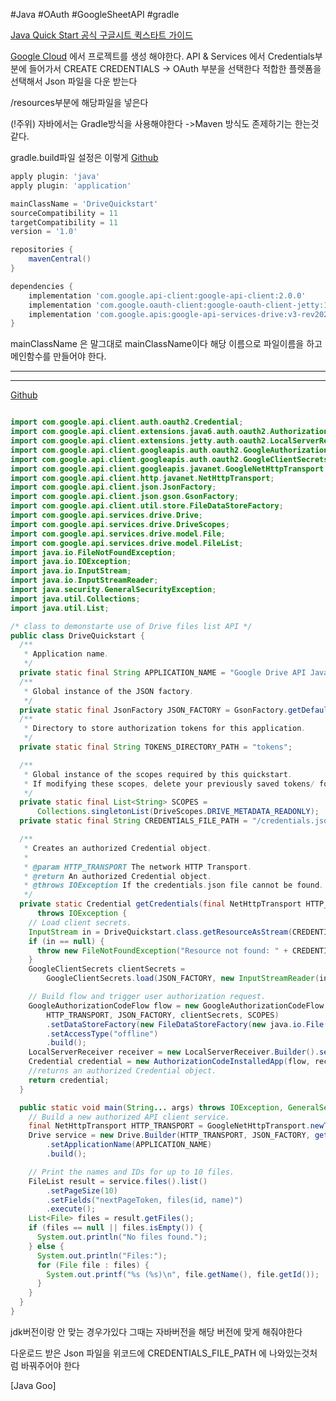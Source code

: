 #Java #OAuth #GoogleSheetAPI #gradle

[Java Quick Start 공식 구글시트 퀵스타트 가이드](https://developers.google.com/sheets/api/quickstart/java)

[Google Cloud](https://console.cloud.google.com/) 에서 프로젝트를 생성 해야한다.
API & Services 에서 Credentials부분에 들어가서
CREATE CREDENTIALS -> OAuth 부분을 선택한다
적합한 플렛폼을 선택해서 Json 파일을 다운 받는다

/resources부분에 해당파일을 넣은다

(!주위) 자바에서는 Gradle방식을 사용해야한다
->Maven 방식도 존제하기는 한는것 같다.

gradle.build파일 설정은 이렇게
[Github](https://github.com/googleworkspace/java-samples/blob/main/drive/quickstart/build.gradle)
```gradle
apply plugin: 'java'  
apply plugin: 'application'

mainClassName = 'DriveQuickstart'
sourceCompatibility = 11
targetCompatibility = 11
version = '1.0'

repositories {
	mavenCentral()  
}

dependencies {
	implementation 'com.google.api-client:google-api-client:2.0.0'
	implementation 'com.google.oauth-client:google-oauth-client-jetty:1.34.1' 
	implementation 'com.google.apis:google-api-services-drive:v3-rev20220815-2.0.0'  
}
```
mainClassName 은 말그대로 mainClassName이다 해당 이름으로 파일이름을 하고 메인함수를 만들어야 한다.

---
---

[Github](https://github.com/googleworkspace/java-samples/blob/main/drive/quickstart/src/main/java/DriveQuickstart.java)
```Java

import com.google.api.client.auth.oauth2.Credential;
import com.google.api.client.extensions.java6.auth.oauth2.AuthorizationCodeInstalledApp;
import com.google.api.client.extensions.jetty.auth.oauth2.LocalServerReceiver;
import com.google.api.client.googleapis.auth.oauth2.GoogleAuthorizationCodeFlow;
import com.google.api.client.googleapis.auth.oauth2.GoogleClientSecrets;
import com.google.api.client.googleapis.javanet.GoogleNetHttpTransport;
import com.google.api.client.http.javanet.NetHttpTransport;
import com.google.api.client.json.JsonFactory;
import com.google.api.client.json.gson.GsonFactory;
import com.google.api.client.util.store.FileDataStoreFactory;
import com.google.api.services.drive.Drive;
import com.google.api.services.drive.DriveScopes;
import com.google.api.services.drive.model.File;
import com.google.api.services.drive.model.FileList;
import java.io.FileNotFoundException;
import java.io.IOException;
import java.io.InputStream;
import java.io.InputStreamReader;
import java.security.GeneralSecurityException;
import java.util.Collections;
import java.util.List;

/* class to demonstarte use of Drive files list API */
public class DriveQuickstart {
  /**
   * Application name.
   */
  private static final String APPLICATION_NAME = "Google Drive API Java Quickstart";
  /**
   * Global instance of the JSON factory.
   */
  private static final JsonFactory JSON_FACTORY = GsonFactory.getDefaultInstance();
  /**
   * Directory to store authorization tokens for this application.
   */
  private static final String TOKENS_DIRECTORY_PATH = "tokens";

  /**
   * Global instance of the scopes required by this quickstart.
   * If modifying these scopes, delete your previously saved tokens/ folder.
   */
  private static final List<String> SCOPES =
      Collections.singletonList(DriveScopes.DRIVE_METADATA_READONLY);
  private static final String CREDENTIALS_FILE_PATH = "/credentials.json";

  /**
   * Creates an authorized Credential object.
   *
   * @param HTTP_TRANSPORT The network HTTP Transport.
   * @return An authorized Credential object.
   * @throws IOException If the credentials.json file cannot be found.
   */
  private static Credential getCredentials(final NetHttpTransport HTTP_TRANSPORT)
      throws IOException {
    // Load client secrets.
    InputStream in = DriveQuickstart.class.getResourceAsStream(CREDENTIALS_FILE_PATH);
    if (in == null) {
      throw new FileNotFoundException("Resource not found: " + CREDENTIALS_FILE_PATH);
    }
    GoogleClientSecrets clientSecrets =
        GoogleClientSecrets.load(JSON_FACTORY, new InputStreamReader(in));

    // Build flow and trigger user authorization request.
    GoogleAuthorizationCodeFlow flow = new GoogleAuthorizationCodeFlow.Builder(
        HTTP_TRANSPORT, JSON_FACTORY, clientSecrets, SCOPES)
        .setDataStoreFactory(new FileDataStoreFactory(new java.io.File(TOKENS_DIRECTORY_PATH)))
        .setAccessType("offline")
        .build();
    LocalServerReceiver receiver = new LocalServerReceiver.Builder().setPort(8888).build();
    Credential credential = new AuthorizationCodeInstalledApp(flow, receiver).authorize("user");
    //returns an authorized Credential object.
    return credential;
  }

  public static void main(String... args) throws IOException, GeneralSecurityException {
    // Build a new authorized API client service.
    final NetHttpTransport HTTP_TRANSPORT = GoogleNetHttpTransport.newTrustedTransport();
    Drive service = new Drive.Builder(HTTP_TRANSPORT, JSON_FACTORY, getCredentials(HTTP_TRANSPORT))
        .setApplicationName(APPLICATION_NAME)
        .build();

    // Print the names and IDs for up to 10 files.
    FileList result = service.files().list()
        .setPageSize(10)
        .setFields("nextPageToken, files(id, name)")
        .execute();
    List<File> files = result.getFiles();
    if (files == null || files.isEmpty()) {
      System.out.println("No files found.");
    } else {
      System.out.println("Files:");
      for (File file : files) {
        System.out.printf("%s (%s)\n", file.getName(), file.getId());
      }
    }
  }
}
```


jdk버전이랑 안 맞는 경우가있다 그때는 자바버전을 해당 버전에 맞게 해줘야한다

다운로드 받은 Json 파일을 
위코드에   CREDENTIALS_FILE_PATH 에 나와있는것처럼 바꿔주어야 한다

[Java Goo]